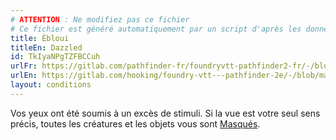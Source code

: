 ```yaml
---
# ATTENTION : Ne modifiez pas ce fichier
# Ce fichier est généré automatiquement par un script d'après les données du module Foundry VTT officiel et de sa traduction
title: Ébloui
titleEn: Dazzled
id: TkIyaNPgTZFBCCuh
urlFr: https://gitlab.com/pathfinder-fr/foundryvtt-pathfinder2-fr/-/blob/master/data/conditionitems/TkIyaNPgTZFBCCuh.htm
urlEn: https://gitlab.com/hooking/foundry-vtt---pathfinder-2e/-/blob/master/packs/data/conditionitems.db/dazzled.json
layout: conditions
---
```

Vos yeux ont été soumis à un excès de stimuli. Si la vue est votre seul sens précis, toutes les créatures et les objets vous sont [Masqués](masqué.html).
